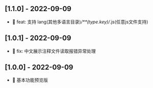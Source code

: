 ## [1.1.0] - 2022-09-09

- 💫 feat: 支持 lang(其他多语言目录)*/**(type.key)/*.js(任意js文件支持)

## [1.0.1] - 2022-09-09

- 🤦 fix: 中文展示注释文件读取报错异常处理

## [1.0.0] - 2022-09-09

- 🐣 基本功能预览版
